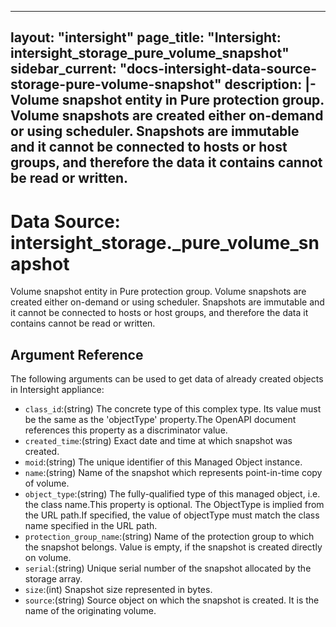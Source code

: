 
---
layout: "intersight"
page_title: "Intersight: intersight_storage_pure_volume_snapshot"
sidebar_current: "docs-intersight-data-source-storage-pure-volume-snapshot"
description: |-
Volume snapshot entity in Pure protection group. Volume snapshots are created either on-demand or using scheduler. Snapshots are immutable and it cannot be connected to hosts or host groups, and therefore the data it contains cannot be read or written.
---

# Data Source: intersight_storage._pure_volume_snapshot
Volume snapshot entity in Pure protection group. Volume snapshots are created either on-demand or using scheduler. Snapshots are immutable and it cannot be connected to hosts or host groups, and therefore the data it contains cannot be read or written.
## Argument Reference
The following arguments can be used to get data of already created objects in Intersight appliance:
* `class_id`:(string) The concrete type of this complex type. Its value must be the same as the 'objectType' property.The OpenAPI document references this property as a discriminator value. 
* `created_time`:(string) Exact date and time at which snapshot was created. 
* `moid`:(string) The unique identifier of this Managed Object instance. 
* `name`:(string) Name of the snapshot which represents point-in-time copy of volume. 
* `object_type`:(string) The fully-qualified type of this managed object, i.e. the class name.This property is optional. The ObjectType is implied from the URL path.If specified, the value of objectType must match the class name specified in the URL path. 
* `protection_group_name`:(string) Name of the protection group to which the snapshot belongs. Value is empty, if the snapshot is created directly on volume. 
* `serial`:(string) Unique serial number of the snapshot allocated by the storage array. 
* `size`:(int) Snapshot size represented in bytes. 
* `source`:(string) Source object on which the snapshot is created. It is the name of the originating volume. 
